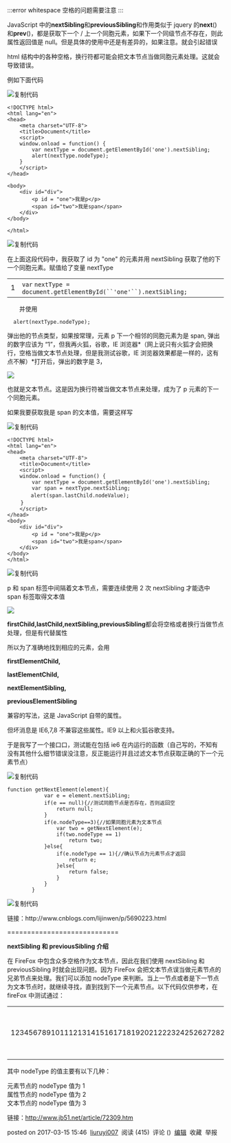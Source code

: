 :::error whitespace
空格的问题需要注意
:::

JavaScript 中的**nextSibling**和**previousSibling**和作用类似于 jquery 的**next**() 和**prev**()，都是获取下一个 / 上一个同胞元素，如果下一个同级节点不存在，则此属性返回值是 null。但是具体的使用中还是有差异的，如果注意。就会引起错误

html 结构中的各种空格，换行符都可能会把文本节点当做同胞元素处理。这就会导致错误。

例如下面代码

![复制代码](https://common.cnblogs.com/images/copycode.gif)

```
<!DOCTYPE html>
<html lang="en">
<head>
    <meta charset="UTF-8">
    <title>Document</title>
    <script>
    window.onload = function() {
        var nextType = document.getElementById('one').nextSibling;
        alert(nextType.nodeType);
    }
    </script>
</head>
```

```
<body>
    <div id="div">
        <p id = "one">我是p</p>
        <span id="two">我是span</span>
    </div>
</body>
```

```
</html>
```

![复制代码](https://common.cnblogs.com/images/copycode.gif)

在上面这段代码中，我获取了 id 为 "one" 的元素并用 nextSibling 获取了他的下一个同胞元素。赋值给了变量 nextType

|   |                                                                    |
| - | ------------------------------------------------------------------ |
| 1 | `var` `nextType = document.getElementById(``'one'``).nextSibling;` |

　　并使用

```
  alert(nextType.nodeType);
```

弹出他的节点类型，如果按常理，元素 p 下一个相邻的同胞元素为是 span, 弹出的数字应该为 “1”，但我再火狐，谷歌，IE 浏览器*（网上说只有火狐才会把换行，空格当做文本节点处理，但是我测试谷歌，IE 浏览器效果都是一样的，这有点不解）*打开后，弹出的数字是 3，

![](https://images2015.cnblogs.com/blog/943101/201607/943101-20160720235154544-2092359941.jpg)

也就是文本节点。这是因为换行符被当做文本节点来处理，成为了 p 元素的下一个同胞元素。 

如果我要获取我是 span 的文本值，需要这样写

![复制代码](https://common.cnblogs.com/images/copycode.gif)

```
<!DOCTYPE html>
<html lang="en">
<head>
    <meta charset="UTF-8">
    <title>Document</title>
    <script>
    window.onload = function() {
        var nextType = document.getElementById('one').nextSibling;
        var span = nextType.nextSibling;
　　　　 alert(span.lastChild.nodeValue);
　　 }
    </script>
</head>
<body>
    <div id="div">
        <p id = "one">我是p</p>
        <span id="two">我是span</span>
    </div>
</body>
</html>
```

![复制代码](https://common.cnblogs.com/images/copycode.gif)

p 和 span 标签中间隔着文本节点，需要连续使用 2 次 nextSibling 才能选中 span 标签取得文本值

![](https://images2015.cnblogs.com/blog/943101/201607/943101-20160721000126044-1621594482.jpg)

**firstChild,lastChild,nextSibling,previousSibling**都会将空格或者换行当做节点处理，但是有代替属性

所以为了准确地找到相应的元素，会用

**firstElementChild,**

**lastElementChild,**

**nextElementSibling,**

**previousElementSibling**

兼容的写法，这是 JavaScript 自带的属性。

但坏消息是 IE6,7,8 不兼容这些属性。IE9 以上和火狐谷歌支持。

于是我写了一个接口口，测试能在包括 ie6 在内运行的函数（自己写的，不知有没有其他什么细节错误没注意，反正能运行并且过滤文本节点获取正确的下一个元素节点）

![复制代码](https://common.cnblogs.com/images/copycode.gif)

```
function getNextElement(element){
            var e = element.nextSibling;
            if(e == null){//测试同胞节点是否存在，否则返回空
                return null;
            }
            if(e.nodeType==3){//如果同胞元素为文本节点
                var two = getNextElement(e);
                if(two.nodeType == 1)
                    return two;
            }else{
                if(e.nodeType == 1){//确认节点为元素节点才返回
                    return e;
                }else{
                    return false;
                }
            }
        }
```

![复制代码](https://common.cnblogs.com/images/copycode.gif)

链接：http\://www\.cnblogs.com/lijinwen/p/5690223.html

\============================

**nextSibling 和 previousSibling 介绍**

在 FireFox 中包含众多空格作为文本节点，因此在我们使用 nextSibling 和 previousSibling 时就会出现问题。因为 FireFox 会把文本节点误当做元素节点的兄弟节点来处理。我们可以添加 nodeType 来判断。当上一节点或者是下一节点为文本节点时，就继续寻找，直到找到下一个元素节点。以下代码仅供参考，在 fireFox 中测试通过：

|                                                                                                         |                                                                                                                                                                                                                                                                                                                                                                                                                                                                                                                                                                                                                                                                                                                                                                                                                                                                                                                                                                                                                                                                                                                                                                                                                                                                                                                                                                                                                                                                                                                                                                                                                                                                                                                                                                                                                                                                                                                 |
| ------------------------------------------------------------------------------------------------------- | --------------------------------------------------------------------------------------------------------------------------------------------------------------------------------------------------------------------------------------------------------------------------------------------------------------------------------------------------------------------------------------------------------------------------------------------------------------------------------------------------------------------------------------------------------------------------------------------------------------------------------------------------------------------------------------------------------------------------------------------------------------------------------------------------------------------------------------------------------------------------------------------------------------------------------------------------------------------------------------------------------------------------------------------------------------------------------------------------------------------------------------------------------------------------------------------------------------------------------------------------------------------------------------------------------------------------------------------------------------------------------------------------------------------------------------------------------------------------------------------------------------------------------------------------------------------------------------------------------------------------------------------------------------------------------------------------------------------------------------------------------------------------------------------------------------------------------------------------------------------------------------------------------------- |
| 1234567891011121314151617181920212223242526272829303132333435363738394041424344454647484950515253545556 | `<html xmlns=``"http://www.w3.org/1999/xhtml"``>``<head runat=``"server"``>``  ``<title></title>``  ``<script type=``"text/javascript"` `language=``"javascript"` `>``    ``window.onload = ``function` `() {``      ``var` `oUl = document.getElementsByTagName(``"UL"``);``      ``var` `nodeLi = oUl[0].childNodes[3];``      ``var` `nextListItem = nodeLi.nextSibling;``      ``var` `preListItem = nodeLi.previousSibling;``      ``alert(nextListItem.tagName + ``" "` `+ preListItem.tagName);``      ``nextListItem = nextSibling(nodeLi);``      ``preListItem = prevSibling(nodeLi);``      ``alert(nextListItem.tagName + ``" "` `+ preListItem.tagName);``    ``}``    ``function` `nextSibling(node) {``      ``var` `tempLast = node.parentNode.lastChild;``      ``if` `(node == tempLast) ``return` `null``;``      ``var` `tempObj = node.nextSibling;``      ``while` `(tempObj.nodeType != 1 && tempObj.nextSibling != ``null``) {``        ``tempObj = tempObj.nextSibling;``      ``}``      ``return` `(tempObj.nodeType==1)? tempObj:``null``;``    ``}``    ``function` `prevSibling(node) {``      ``var` `tempFirst = node.parentNode.firstChild;``      ``if` `(node == tempFirst) ``return` `null``;``      ``var` `tempObj = node.previousSibling;``      ``while` `(tempObj.nodeType != 1 && tempObj.previousSibling != ``null``) {``        ``tempObj = tempObj.previousSibling;``      ``}``      ``return` `(tempObj.nodeType==1)? tempObj:``null``;``    ``} ``  ``</script>``</head>``<body>``  ``<form id=``"form1"` `runat=``"server"``>``  ``<div>``    ``<ul>``      ``<li>HTML</li>``      ``<li>CSS</li>``      ``<li>JavaScript</li>``      ``<li>JQuery</li>``      ``<li>Dom</li>``    ``</ul>``    ``<ul>``      ``<li>ASP.NET</li>``      ``<li>JSP</li>``      ``<li>PHP</li>``      ``<li>VB.NET</li>``    ``</ul>``  ``</div>``  ``</form>``</body>``</html>` |

其中 nodeType 的值主要有以下几种：

元素节点的 nodeType 值为 1\
属性节点的 nodeType 值为 2\
文本节点的 nodeType 值为 3

链接：<http://www.jb51.net/article/72309.htm>

posted on 2017-03-15 15:46  [liuruyi007](https://www.cnblogs.com/liuruyi)  阅读 (415)  评论 ()  [编辑](https://i.cnblogs.com/EditArticles.aspx?postid=6554605)  收藏  举报
